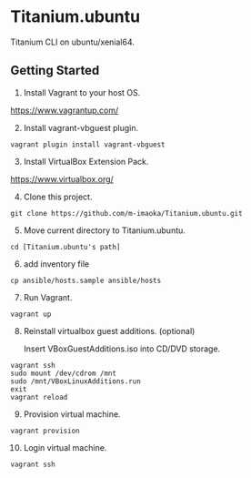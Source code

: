 # Titanium.ubuntu

Titanium CLI on ubuntu/xenial64.

## Getting Started

1. Install Vagrant to your host OS.

  https://www.vagrantup.com/

2. Install vagrant-vbguest plugin.
  ```
  vagrant plugin install vagrant-vbguest
  ```

3. Install VirtualBox Extension Pack.

  https://www.virtualbox.org/

4. Clone this project.

  ```
  git clone https://github.com/m-imaoka/Titanium.ubuntu.git
  ```

5. Move current directory to Titanium.ubuntu.

  ```
  cd [Titanium.ubuntu's path]
  ```
6. add inventory file

  ```
  cp ansible/hosts.sample ansible/hosts
  ```
7. Run Vagrant.

  ```
  vagrant up
  ```
8. Reinstall virtualbox guest additions. (optional)

    Insert VBoxGuestAdditions.iso into CD/DVD storage.

  ```
  vagrant ssh
  sudo mount /dev/cdrom /mnt
  sudo /mnt/VBoxLinuxAdditions.run
  exit
  vagrant reload
  ```
9. Provision virtual machine.

  ```
  vagrant provision
  ```
10. Login virtual machine.

  ```
  vagrant ssh
  ```
